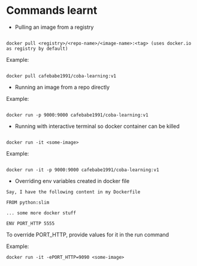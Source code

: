 # Commands learnt

- Pulling an image from a registry

```

docker pull <registry>/<repo-name>/<image-name>:<tag> (uses docker.io as registry by default)

```

Example:

```

docker pull cafebabe1991/coba-learning:v1

```

- Running an image from a repo directly

Example:

```

docker run -p 9000:9000 cafebabe1991/coba-learning:v1

```

- Running with interactive terminal so docker container can be killed

```

docker run -it <some-image>

```

Example:

```

docker run -it -p 9000:9000 cafebabe1991/coba-learning:v1

```

- Overriding env variables created in docker file

```
Say, I have the following content in my Dockerfile

FROM python:slim

... some more docker stuff

ENV PORT_HTTP 5555
```


To override PORT_HTTP, provide values for it in the run command

Example:

```
docker run -it -ePORT_HTTP=9090 <some-image>

```
